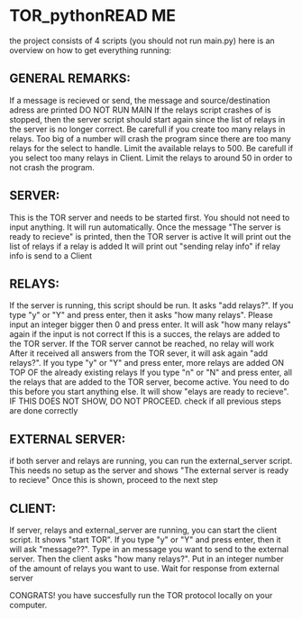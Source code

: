 # TOR_pythonREAD ME

the project consists of 4 scripts (you should not run main.py) here is an overview on how to get everything running:

## GENERAL REMARKS:
If a message is recieved or send, the message and source/destination adress are printed
DO NOT RUN MAIN
If the relays script crashes of is stopped, then the server script should start again since the list of relays in the server is no longer correct.
Be carefull if you create too many relays in relays. Too big of a number will crash the program since there are too many relays for the select to handle. Limit the available relays to 500.
Be carefull if you select too many relays in Client. Limit the relays to around 50 in order to not crash the program.

## SERVER:
This is the TOR server and needs to be started first. You should not need to input anything.
It will run automatically. Once the message "The server is ready to recieve" is printed, then the TOR server is active
It will print out the list of relays if a relay is added
It will print out "sending relay info" if relay info is send to a Client
	
## RELAYS:
If the server is running, this script should be run. It asks "add relays?". 
If you type "y" or "Y" and press enter, then it asks "how many relays". Please input an integer bigger then 0 and press enter.
It will ask "how many relays" again if the input is not correct
If this is a succes, the relays are added to the TOR server. If the TOR server cannot be reached, no relay will work
After it received all answers from the TOR sever, it will ask again "add relays?".
If you type "y" or "Y" and press enter, more relays are added ON TOP OF the already existing relays
If you type "n" or "N" and press enter, all the relays that are added to the TOR server, become active. You need to do this before you start anything else.
It will show "elays are ready to recieve". IF THIS DOES NOT SHOW, DO NOT PROCEED. check if all previous steps are done correctly

## EXTERNAL SERVER:
if both server and relays are running, you can run the external_server script.
This needs no setup as the server and shows "The external server is ready to recieve"
Once this is shown, proceed to the next step
	
## CLIENT:
If server, relays and external_server are running, you can start the client script.
It shows "start TOR". If you type "y" or "Y" and press enter, then it will ask "message??".
Type in an message you want to send to the external server.
Then the client asks "how many relays?". Put in an integer number of the amount of relays you want to use.
Wait for response from external server

CONGRATS! you have succesfully run the TOR protocol locally on your computer.
